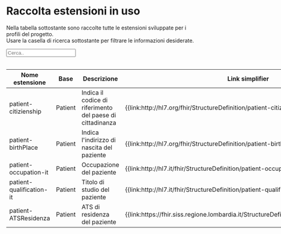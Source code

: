 <html>
  <head>
    <script src="https://ajax.googleapis.com/ajax/libs/jquery/3.6.0/jquery.min.js"></script>
    <script>
      $(document).ready(function () {
        $("#myInput").on("keyup", function () {
          var value = $(this).val().toLowerCase();
          $("#myTable tr").filter(function () {
            $(this).toggle($(this).text().toLowerCase().indexOf(value) > -1);
          });
        });
      });
    </script>
  </head>
  <body>
    <h1>Raccolta estensioni in uso</h1>
    <div>
      <p>
        Nella tabella sottostante sono raccolte tutte le estensioni sviluppate
        per i profili del progetto.
        <br />
        Usare la casella di ricerca sottostante per filtrare le informazioni
        desiderate.
      </p>
      <input id="myInput" type="text" placeholder="Cerca.." />
    </div>
    <br />
    <table style="width: fit-content">
      <thead>
        <tr>
          <th>Nome estensione</th>
          <th>Base</th>
          <th>Descrizione</th>
          <th>Link simplifier</th>
        </tr>
      </thead>
      <tbody id="myTable">
        <tr>
          <td>patient-citizienship</td>
          <td>Patient</td>
          <td>Indica il codice di riferimento del paese di cittadinanza </td>
          <td>
            {{link:http://hl7.org/fhir/StructureDefinition/patient-citizenship}}
          </td>
        </tr>
        <tr>
          <td>patient-birthPlace</td>
          <td>Patient</td>
          <td>Indica l'indirizzo di nascita del paziente</td>
          <td>
            {{link:http://hl7.org/fhir/StructureDefinition/patient-birthPlace}}
          </td>
        </tr>
        </tr>
        <tr>
          <td>patient-occupation-it</td>
          <td>Patient</td>
          <td>Occupazione del paziente</td>
          <td>
            {{link:http://hl7.it/fhir/StructureDefinition/patient-occupation-it}}
          </td>
        </tr>
        <tr>
          <td>patient-qualification-it</td>
          <td>Patient</td>
          <td>Titolo di studio del paziente</td>
          <td>
            {{link:http://hl7.it/fhir/StructureDefinition/patient-qualification-it}}
          </td>
        </tr>
         <tr>
          <td>patient-ATSResidenza</td>
          <td>Patient</td>
          <td>ATS di residenza del paziente</td>
          <td>
            {{link:https://fhir.siss.regione.lombardia.it/StructureDefinition/RLPatientATSResidenza}}
          </td>
        </tr>
        </tbody>
    </table>
  </body>
</html>
